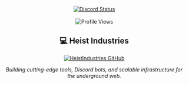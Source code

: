<p align="center">
  <a href="https://cursi.ng">
    <img src="https://lanyard.kyrie25.dev/api/1363295564133040272?waveColor=fff&waveSpotifyColor=212121&gradient=fff&borderRadius=25px&bg=000" alt="Discord Status" />
  </a>
  <br><br>
  <img src="https://komarev.com/ghpvc/?username=csynholic&color=gray&style=plastic" alt="Profile Views" />
</p>

<h2 align="center">💻 Heist Industries</h2>

<p align="center">
  <a href="https://github.com/heistindustries">
    <img src="https://img.shields.io/badge/GitHub-HeistIndustries-000000?style=for-the-badge&logo=github&logoColor=white" alt="HeistIndustries GitHub" />
  </a>
</p>

<p align="center">
  <i>Building cutting-edge tools, Discord bots, and scalable infrastructure for the underground web.</i>
</p>
